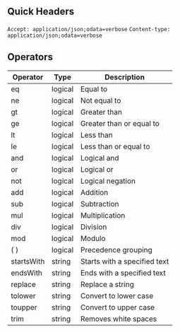 ## Quick Headers

`Accept: application/json;odata=verbose`
`Content-type: application/json;odata=verbose`

## Operators

| Operator | Type | Description |
| --- | --- | --- |
| eq | logical | Equal to |
| ne | logical |  Not equal to |
| gt | logical |  Greater than  |
| ge | logical |  Greater than or equal to |
| lt | logical |  Less than |
| le | logical |  Less than or equal to |
| and | logical |  Logical and |
| or | logical |  Logical or |
| not | logical |  Logical negation |
| add | logical |  Addition |
| sub | logical |  Subtraction |
| mul | logical |  Multiplication |
| div | logical |  Division |
| mod | logical |  Modulo |
| ( ) | logical |  Precedence grouping |
| startsWith | string |  Starts with a specified text |
| endsWith | string | Ends with a specified text |
| replace | string | Replace a string |
| tolower | string | Convert to lower case |
| toupper | string | Convert to upper case |
| trim | string | Removes white spaces |

